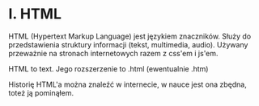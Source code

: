 # I. HTML

HTML (Hypertext Markup Language) jest językiem znaczników. Służy do przedstawienia struktury informacji (tekst, multimedia, audio). Używany przeważnie na stronach internetowych razem z css'em i js'em.

HTML to text. Jego rozszerzenie to .html (ewentualnie .htm)

Historię HTML'a można znaleźć w internecie, w nauce jest ona zbędna, toteż ją pominąłem.
